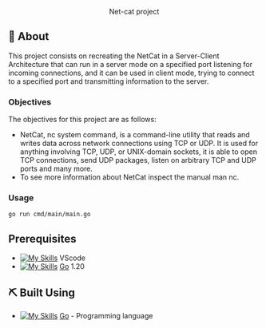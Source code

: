 <p align="center">
  Net-cat project
</p>

## 🧐 About <a name="about"></a>

This project consists on recreating the NetCat in a Server-Client Architecture that can run in a server mode on a specified port listening for incoming connections, and it can be used in client mode, trying to connect to a specified port and transmitting information to the server.

### Objectives

The objectives for this project are as follows:
- NetCat, nc system command, is a command-line utility that reads and writes data across network connections using TCP or UDP. It is used for anything involving TCP, UDP, or UNIX-domain sockets, it is able to open TCP connections, send UDP packages, listen on arbitrary TCP and UDP ports and many more.
- To see more information about NetCat inspect the manual man nc.


### Usage
`go run cmd/main/main.go`

## Prerequisites

- [![My Skills](https://skillicons.dev/icons?i=vscode)](https://skillicons.dev) VScode
- [![My Skills](https://skillicons.dev/icons?i=go)](https://go.dev/) [Go](https://go.dev/) 1.20

## ⛏️ Built Using <a name="built_using"></a>

- [![My Skills](https://skillicons.dev/icons?i=go)](https://skillicons.dev) [Go](https://go.dev/) - Programming language

